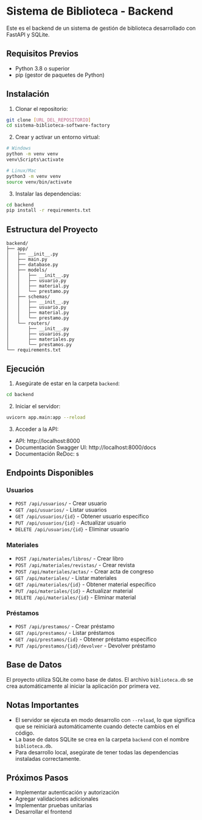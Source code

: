 # Sistema de Biblioteca - Backend

Este es el backend de un sistema de gestión de biblioteca desarrollado con FastAPI y SQLite.

## Requisitos Previos

- Python 3.8 o superior
- pip (gestor de paquetes de Python)

## Instalación

1. Clonar el repositorio:
```bash
git clone [URL_DEL_REPOSITORIO]
cd sistema-biblioteca-software-factory
```

2. Crear y activar un entorno virtual:
```bash
# Windows
python -m venv venv
venv\Scripts\activate

# Linux/Mac
python3 -m venv venv
source venv/bin/activate
```

3. Instalar las dependencias:
```bash
cd backend
pip install -r requirements.txt
```

## Estructura del Proyecto

```
backend/
├── app/
│   ├── __init__.py
│   ├── main.py
│   ├── database.py
│   ├── models/
│   │   ├── __init__.py
│   │   ├── usuario.py
│   │   ├── material.py
│   │   └── prestamo.py
│   ├── schemas/
│   │   ├── __init__.py
│   │   ├── usuario.py
│   │   ├── material.py
│   │   └── prestamo.py
│   └── routers/
│       ├── __init__.py
│       ├── usuarios.py
│       ├── materiales.py
│       └── prestamos.py
└── requirements.txt
```

## Ejecución

1. Asegúrate de estar en la carpeta `backend`:
```bash
cd backend
```

2. Iniciar el servidor:
```bash
uvicorn app.main:app --reload
```

3. Acceder a la API:
- API: http://localhost:8000
- Documentación Swagger UI: http://localhost:8000/docs
- Documentación ReDoc: s

## Endpoints Disponibles

### Usuarios
- `POST /api/usuarios/` - Crear usuario
- `GET /api/usuarios/` - Listar usuarios
- `GET /api/usuarios/{id}` - Obtener usuario específico
- `PUT /api/usuarios/{id}` - Actualizar usuario
- `DELETE /api/usuarios/{id}` - Eliminar usuario

### Materiales
- `POST /api/materiales/libros/` - Crear libro
- `POST /api/materiales/revistas/` - Crear revista
- `POST /api/materiales/actas/` - Crear acta de congreso
- `GET /api/materiales/` - Listar materiales
- `GET /api/materiales/{id}` - Obtener material específico
- `PUT /api/materiales/{id}` - Actualizar material
- `DELETE /api/materiales/{id}` - Eliminar material

### Préstamos
- `POST /api/prestamos/` - Crear préstamo
- `GET /api/prestamos/` - Listar préstamos
- `GET /api/prestamos/{id}` - Obtener préstamo específico
- `PUT /api/prestamos/{id}/devolver` - Devolver préstamo

## Base de Datos

El proyecto utiliza SQLite como base de datos. El archivo `biblioteca.db` se crea automáticamente al iniciar la aplicación por primera vez.

## Notas Importantes

- El servidor se ejecuta en modo desarrollo con `--reload`, lo que significa que se reiniciará automáticamente cuando detecte cambios en el código.
- La base de datos SQLite se crea en la carpeta `backend` con el nombre `biblioteca.db`.
- Para desarrollo local, asegúrate de tener todas las dependencias instaladas correctamente.

## Próximos Pasos

- Implementar autenticación y autorización
- Agregar validaciones adicionales
- Implementar pruebas unitarias
- Desarrollar el frontend
 